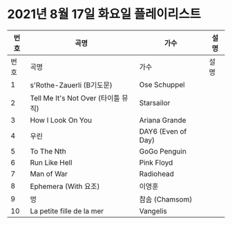 # 2021년 8월 17일 화요일 플레이리스트

| 번호 | 곡명 | 가수 | 설명 |
|------|------|------|------|
| 번호 | 곡명 | 가수 | 설명 |
| 1 | s'Rothe-Zauerli (B기도문) | Ose Schuppel |  |
| 2 | Tell Me It's Not Over (타이틀 뮤직) | Starsailor |  |
| 3 | How I Look On You | Ariana Grande |  |
| 4 | 우린 | DAY6 (Even of Day) |  |
| 5 | To The Nth | GoGo Penguin |  |
| 6 | Run Like Hell | Pink Floyd |  |
| 7 | Man of War | Radiohead |  |
| 8 | Ephemera (With 요조) | 이영훈 |  |
| 9 | 멍 | 참솜 (Chamsom) |  |
| 10 | La petite fille de la mer | Vangelis |  |
